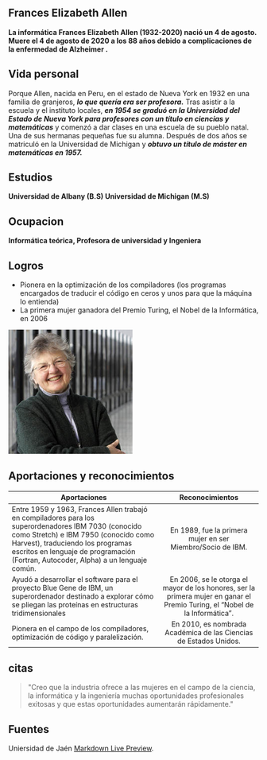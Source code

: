 ## Frances Elizabeth Allen
**La informática Frances Elizabeth Allen (1932-2020) nació un 4 de agosto. Muere el 4 de agosto de 2020 a los 88 años debido a complicaciones de la enfermedad de Alzheimer .**
## Vida personal
Porque Allen, nacida en Peru, en el estado de Nueva York en 1932 en una familia de granjeros, _**lo que quería era ser profesora.**_ Tras asistir a la escuela y el instituto locales, _**en 1954 se graduó en la Universidad del Estado de Nueva York para profesores con un título en ciencias y matemáticas**_ y comenzó a dar clases en una escuela de su pueblo natal. Una de sus hermanas pequeñas fue su alumna. Después de dos años se matriculó en la Universidad de Michigan y _**obtuvo un título de máster en matemáticas en 1957.**_
## Estudios
**Universidad de Albany (B.S) Universidad de Michigan (M.S)**
## Ocupacion
**Informática teórica, Profesora de universidad y Ingeniera**
## Logros
* Pionera en la optimización de los compiladores (los programas encargados de traducir el código en ceros y unos para que la máquina lo entienda)
* La primera mujer ganadora del Premio Turing, el Nobel de la Informática, en 2006

![This is an alt text.](Frances_Elizabeth_Allen.jpg "This is a sample image.")

## Aportaciones y reconocimientos
| Aportaciones  |  Reconocimientos |
| ------------- | :-------------:|
| Entre 1959 y 1963, Frances Allen trabajó en compiladores para los superordenadores IBM 7030 (conocido como Stretch) e IBM 7950 (conocido como Harvest), traduciendo los programas escritos en lenguaje de programación (Fortran, Autocoder, Alpha) a un lenguaje común.    |  En 1989, fue la primera mujer en ser Miembro/Socio de IBM.     |
| Ayudó a desarrollar el software para el proyecto Blue Gene de IBM, un superordenador destinado a explorar cómo se pliegan las proteínas en estructuras tridimensionales     |  En 2006, se le otorga el mayor de los honores, ser la primera mujer en ganar el Premio Turing, el “Nobel de la Informática”.     |
| Pionera en el campo de los compiladores, optimización de código y paralelización.     |  En 2010, es nombrada Académica de las Ciencias de Estados Unidos.     |

## citas

> "Creo que la industria ofrece a las mujeres en el campo de la ciencia, la informática y la ingeniería muchas oportunidades profesionales exitosas y que estas oportunidades aumentarán rápidamente."
>

## Fuentes
Uniersidad de Jaén  [Markdown Live Preview](https://pionerasinformaticas.ujaen.es/es/pioneras-informaticas/frances-elizabeth-allen-es/).
